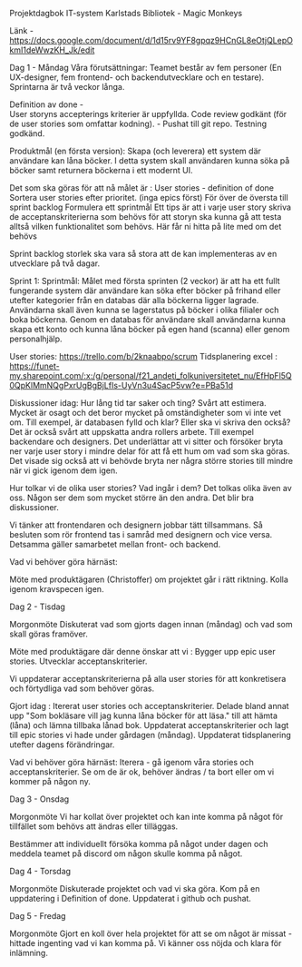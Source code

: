 Projektdagbok
IT-system Karlstads Bibliotek - Magic Monkeys

Länk - https://docs.google.com/document/d/1d15rv9YF8gpqz9HCnGL8eOtjQLepOkmI1deWwzKH_Jk/edit

Dag 1 - Måndag
Våra förutsättningar:
Teamet består av fem personer (En UX-designer,  fem frontend- och backendutvecklare och en testare). 	
Sprintarna är två veckor långa.

Definition av done -   
    User storyns accepterings kriterier är uppfyllda.
    Code review godkänt (för de user stories som omfattar kodning).
        - Pushat till git repo.
    Testning godkänd.

Produktmål (en första version): Skapa (och leverera) ett system där användare kan låna böcker. I detta system skall användaren kunna söka på böcker samt returnera böckerna i ett modernt UI.

Det som ska göras för att nå målet är :
User stories - definition of done
Sortera user stories efter prioritet. (inga epics först)
För över de översta till sprint backlog
Formulera ett sprintmål
Ett tips är att i varje user story skriva de acceptanskriterierna som behövs för att storyn ska kunna gå att testa alltså vilken funktionalitet som behövs. Här får ni hitta på lite med om det behövs

Sprint backlog storlek ska vara så stora att de kan implementeras av en utvecklare på två dagar.


Sprint 1: 
Sprintmål: Målet med första sprinten (2 veckor) är att ha ett fullt fungerande system där användare kan söka efter böcker på frihand eller utefter kategorier från en databas där alla böckerna ligger lagrade. Användarna skall även kunna se lagerstatus på böcker i olika filialer och boka böckerna. Genom en databas för användare skall användarna kunna skapa ett konto och kunna låna böcker på egen hand (scanna) eller genom personalhjälp. 

User stories: https://trello.com/b/2knaabpo/scrum
Tidsplanering excel : https://funet-my.sharepoint.com/:x:/g/personal/f21_andeti_folkuniversitetet_nu/EfHpFl5Q0QpKlMmNQgPxrUgBgBjLfIs-UyVn3u4SacP5vw?e=PBa51d


Diskussioner idag: 
Hur lång tid tar saker och ting? Svårt att estimera. Mycket är osagt och det beror mycket på omständigheter som vi inte vet om. Till exempel, är databasen fylld och klar? Eller ska vi skriva den också? Det är också svårt att uppskatta andra rollers arbete. Till exempel backendare och designers. Det underlättar att vi sitter och försöker bryta ner varje user story i mindre delar för att få ett hum om vad som ska göras. Det visade sig också att vi behövde bryta ner några större stories till mindre när vi gick igenom dem igen.

Hur tolkar vi de olika user stories? Vad ingår i dem? Det tolkas olika även av oss. Någon ser dem som mycket större än den andra. Det blir bra diskussioner. 

Vi tänker att frontendaren och designern jobbar tätt tillsammans. Så besluten som rör frontend tas i samråd med designern och vice versa. Detsamma gäller samarbetet mellan front- och backend.

Vad vi behöver göra härnäst: 

Möte med produktägaren (Christoffer) om projektet går i rätt riktning.
Kolla igenom kravspecen igen.

Dag 2 - Tisdag

Morgonmöte 
Diskuterat vad som gjorts dagen innan (måndag) och vad som skall göras framöver.

Möte med produktägare där denne önskar att vi :
Bygger upp epic user stories.
Utvecklar acceptanskriterier. 

Vi uppdaterar acceptanskriterierna på alla user stories för att konkretisera och förtydliga vad som behöver göras.

Gjort idag :
Itererat user stories och acceptanskriterier.
Delade bland annat upp "Som bokläsare vill jag kunna låna böcker för att läsa." till att hämta (låna) och lämna tillbaka lånad bok.
Uppdaterat acceptanskriterier och lagt till epic stories vi hade under gårdagen (måndag).
Uppdaterat tidsplanering utefter dagens förändringar.

Vad vi behöver göra härnäst: 
Iterera - gå igenom våra stories och acceptanskriterier. Se om de är ok, behöver ändras / ta bort eller om vi kommer på någon ny.

Dag 3 - Onsdag

Morgonmöte 
Vi har kollat över projektet och kan inte komma på något för tillfället som behövs att ändras eller tilläggas.

Bestämmer att individuellt försöka komma på något under dagen och meddela teamet på discord om någon skulle komma på något.

Dag 4 - Torsdag

Morgonmöte 
Diskuterade projektet och vad vi ska göra. Kom på en uppdatering i Definition of done.
Uppdaterat i github och pushat.


Dag 5 - Fredag

Morgonmöte 
Gjort en koll över hela projektet för att se om något är missat - hittade ingenting vad vi kan komma på. Vi känner oss nöjda och klara för inlämning.
